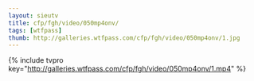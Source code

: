```yaml
--- 
layout: sieutv
title: cfp/fgh/video/050mp4onv/
tags: [wtfpass]
thumb: http://galleries.wtfpass.com/cfp/fgh/video/050mp4onv/1.jpg
---
```

{% include tvpro key="http://galleries.wtfpass.com/cfp/fgh/video/050mp4onv/1.mp4" %} 
